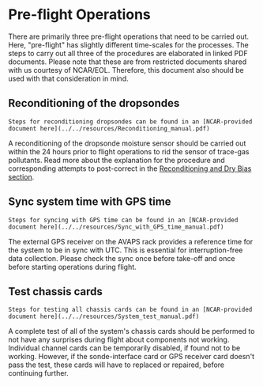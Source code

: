 # Pre-flight Operations

There are primarily three pre-flight operations that need to be carried out. Here, "pre-flight" has slightly different time-scales for the processes. The steps to carry out all three of the procedures are elaborated in linked PDF documents. Please note that these are from restricted documents shared with us courtesy of NCAR/EOL. Therefore, this document also should be used with that consideration in mind. 

## Reconditioning of the dropsondes
```{note}
Steps for reconditioning dropsondes can be found in an [NCAR-provided document here](../../resources/Reconditioning_manual.pdf)
```
A reconditioning of the dropsonde moisture sensor should be carried out within the 24 hours prior to flight operations to rid the sensor of trace-gas pollutants. Read more about the explanation for the procedure and corresponding attempts to post-correct in the [Reconditioning and Dry Bias section](../../explanation/reconditioning.md).

## Sync system time with GPS time

```{note}
Steps for syncing with GPS time can be found in an [NCAR-provided document here](../../resources/Sync_with_GPS_time_manual.pdf)
```

The external GPS receiver on the AVAPS rack provides a reference time for the system to be in sync with UTC. This is essential for interruption-free data collection. Please check the sync once before take-off and once before starting operations during flight.

## Test chassis cards
```{note}
Steps for testing all chassis cards can be found in an [NCAR-provided document here](../../resources/System_test_manual.pdf)
```

A complete test of all of the system's chassis cards should be performed to not have any surprises during flight about components not working. Individual channel cards can be temporarily disabled, if found not to be working. However, if the sonde-interface card or GPS receiver card doesn't pass the test, these cards will have to replaced or repaired, before continuing further.
